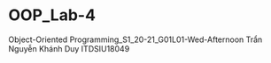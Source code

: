 # OOP_Lab-4
Object-Oriented Programming_S1_20-21_G01L01-Wed-Afternoon
Trẩn Nguyễn Khánh Duy
ITDSIU18049
